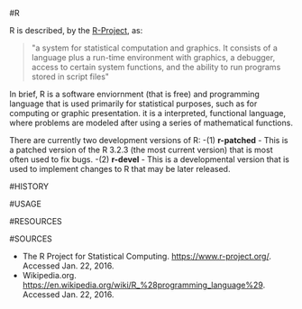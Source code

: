#R

R is described, by the [R-Project](https://cran.r-project.org/doc/FAQ/R-FAQ.html#What-is-R_003f), as:
>"a system for statistical computation and graphics. It consists of a language plus a run-time environment with graphics, a debugger, access to certain system functions, and the ability to run programs stored in script files"

In brief, R is a software enviornment (that is free) and programming language that is used primarily for statistical purposes, such as for computing or graphic presentation. it is a interpreted, functional language, where problems are modeled after using a series of mathematical functions.

There are currently two development versions of R:
  -(1) **r-patched** - This is a patched version of the R 3.2.3 (the most current version) that is most often used to fix bugs. 
  -(2) **r-devel** - This is a developmental version that is used to implement changes to R that may be later released. 

#HISTORY


#USAGE


#RESOURCES


#SOURCES
* The R Project for Statistical Computing. https://www.r-project.org/. Accessed Jan. 22, 2016.
* Wikipedia.org. https://en.wikipedia.org/wiki/R_%28programming_language%29. Accessed Jan. 22, 2016.

